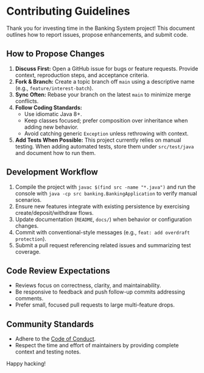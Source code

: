 # Contributing Guidelines

Thank you for investing time in the Banking System project! This document outlines how to report issues, propose enhancements, and submit code.

## How to Propose Changes
1. **Discuss First:** Open a GitHub issue for bugs or feature requests. Provide context, reproduction steps, and acceptance criteria.
2. **Fork & Branch:** Create a topic branch off `main` using a descriptive name (e.g., `feature/interest-batch`).
3. **Sync Often:** Rebase your branch on the latest `main` to minimize merge conflicts.
4. **Follow Coding Standards:**
   - Use idiomatic Java 8+.
   - Keep classes focused; prefer composition over inheritance when adding new behavior.
   - Avoid catching generic `Exception` unless rethrowing with context.
5. **Add Tests When Possible:** This project currently relies on manual testing. When adding automated tests, store them under `src/test/java` and document how to run them.

## Development Workflow
1. Compile the project with `javac $(find src -name "*.java")` and run the console with `java -cp src banking.BankingApplication` to verify manual scenarios.
2. Ensure new features integrate with existing persistence by exercising create/deposit/withdraw flows.
3. Update documentation (`README`, `docs/`) when behavior or configuration changes.
4. Commit with conventional-style messages (e.g., `feat: add overdraft protection`).
5. Submit a pull request referencing related issues and summarizing test coverage.

## Code Review Expectations
- Reviews focus on correctness, clarity, and maintainability.
- Be responsive to feedback and push follow-up commits addressing comments.
- Prefer small, focused pull requests to large multi-feature drops.

## Community Standards
- Adhere to the [Code of Conduct](CODE_OF_CONDUCT.md).
- Respect the time and effort of maintainers by providing complete context and testing notes.

Happy hacking!
